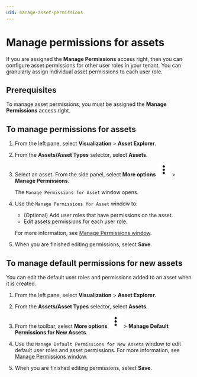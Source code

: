 ```yaml
---
uid: manage-asset-permissions
---
```


# Manage permissions for assets

If you are assigned the **Manage Permissions** access right, then you can configure asset permissions for other user roles in your tenant. You can granularly assign individual asset permissions to each user role.

## Prerequisites

To manage asset permissions, you must be assigned the **Manage Permissions** access right.

## To manage permissions for assets

1. From the left pane, select **Visualization** > **Asset Explorer**.

1. From the **Assets/Asset Types** selector, select **Assets**.

1. Select an asset. From the side panel, select **More options** ![More options icon](../../../_icons/default/dots-vertical.svg) > **Manage Permissions**.  

    The `Manage Permissions for Asset` window opens.

1. Use the `Manage Permissions for Asset` window to:

    - (Optional) Add user roles that have permissions on the asset.
    - Edit assets permissions for each user role.

    For more information, see [Manage Permissions window](xref:permissions-management#manage-permissions-window).

1. When you are finished editing permissions, select **Save**.

## To manage default permissions for new assets

You can edit the default user roles and permissions added to an asset when it is created.

1. From the left pane, select **Visualization** > **Asset Explorer**.

1. From the **Assets/Asset Types** selector, select **Assets**.

1. From the toolbar, select **More options** ![More options icon](../../../_icons/default/dots-vertical.svg) > **Manage Default Permissions for New Assets**.

1. Use the `Manage Default Permissions for New Assets` window to edit default user roles and asset permissions. For more information, see [Manage Permissions window](xref:permissions-management#manage-permissions-window).

1. When you are finished editing permissions, select **Save**.